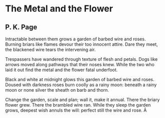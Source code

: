 # The Metal and the Flower
## P. K. Page
Intractable between them grows
a garden of barbed wire and roses.
Burning briars like flames devour
their too innocent attire.
Dare they meet, the blackened wire
tears the intervening air.

Trespassers have wandered through
texture of flesh and petals.
Dogs like arrows moved along
pathways that their noses knew.
While the two who laid it out
find the metal and the flower
fatal underfoot.

Black and white at midnight glows
this garden of barbed wire and roses.
Doused with darkness roses burn
coolly as a rainy moon:
beneath a rainy moon or none
silver the sheath on barb and thorn.

Change the garden, scale and plan;
wall it, make it annual.
There the briary flower grew.
There the brambled wire ran.
While they sleep the garden grows,
deepest wish annuls the will:
perfect still the wire and rose.
Â